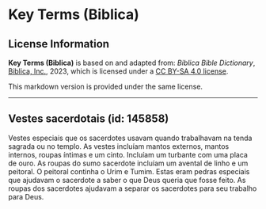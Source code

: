 # Key Terms (Biblica)

## License Information

**Key Terms (Biblica)** is based on and adapted from: _Biblica Bible Dictionary_, [Biblica, Inc.](https://www.biblica.com/), 2023, which is licensed under a [CC BY-SA 4.0 license](https://creativecommons.org/licenses/by-sa/4.0/legalcode.en).

This markdown version is provided under the same license.



--------------------------------

## Vestes sacerdotais (id: 145858)

Vestes especiais que os sacerdotes usavam quando trabalhavam na tenda sagrada ou no templo. As vestes incluíam mantos externos, mantos internos, roupas íntimas e um cinto. Incluíam um turbante com uma placa de ouro. As roupas do sumo sacerdote incluíam um avental de linho e um peitoral. O peitoral continha o Urim e Tumim. Estas eram pedras especiais que ajudavam o sacerdote a saber o que Deus queria que fosse feito. As roupas dos sacerdotes ajudavam a separar os sacerdotes para seu trabalho para Deus.



